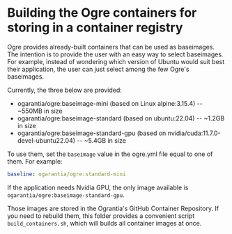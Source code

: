 # Building the Ogre containers for storing in a container registry

Ogre provides already-built containers that can be used as baseimages. The intention
is to provide the user with an easy way to select baseimages. For example, instead of
wondering which version of Ubuntu would suit best their application, the user can just
select among the few Ogre's baseimages.

Currently, the three below are provided:

- ogarantia/ogre:baseimage-mini (based on Linux alpine:3.15.4) -- ~550MB in size
- ogarantia/ogre:baseimage-standard (based on ubuntu:22.04) -- ~1.2GB in size
- ogarantia/ogre:baseimage-standard-gpu (based on nvidia/cuda:11.7.0-devel-ubuntu22.04) -- ~5.4GB
in size


To use them, set the `baseimage` value in the ogre.yml file equal to one of them. For
example:

```yaml
baseline: ogarantia/ogre:standard-mini
```

If the application needs Nvidia GPU, the only image available is
`ogarantia/ogre:baseimage-standard-gpu`.

Those images are stored in the Ograntia's GitHub Container Repository. If you need to
rebuild them, this folder provides a convenient script `build_containers.sh`, which
will builds all container images at once.
